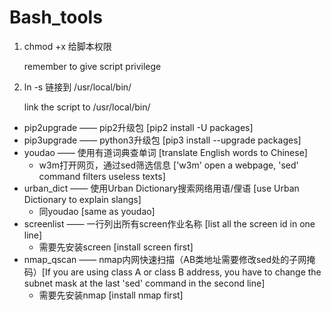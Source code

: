 # Bash_tools

1. chmod +x 给脚本权限

   remember to give script privilege

2. ln -s 链接到 /usr/local/bin/

   link the script to /usr/local/bin/

- pip2upgrade —— pip2升级包 [pip2 install -U packages] 
- pip3upgrade —— python3升级包 [pip3 install --upgrade packages]
- youdao —— 使用有道词典查单词 [translate English words to Chinese]
  - w3m打开网页，通过sed筛选信息 ['w3m' open a webpage, 'sed' command filters useless texts]
- urban_dict —— 使用Urban Dictionary搜索网络用语/俚语 [use Urban Dictionary to explain slangs]
  - 同youdao [same as youdao]
- screenlist —— 一行列出所有screen作业名称 [list all the screen id in one line]
  - 需要先安装screen [install screen first]
- nmap_qscan —— nmap内网快速扫描（AB类地址需要修改sed处的子网掩码）[If you are using class A or class B address, you have to change the subnet mask at the last 'sed' command in the second line]
  - 需要先安装nmap [install nmap first]